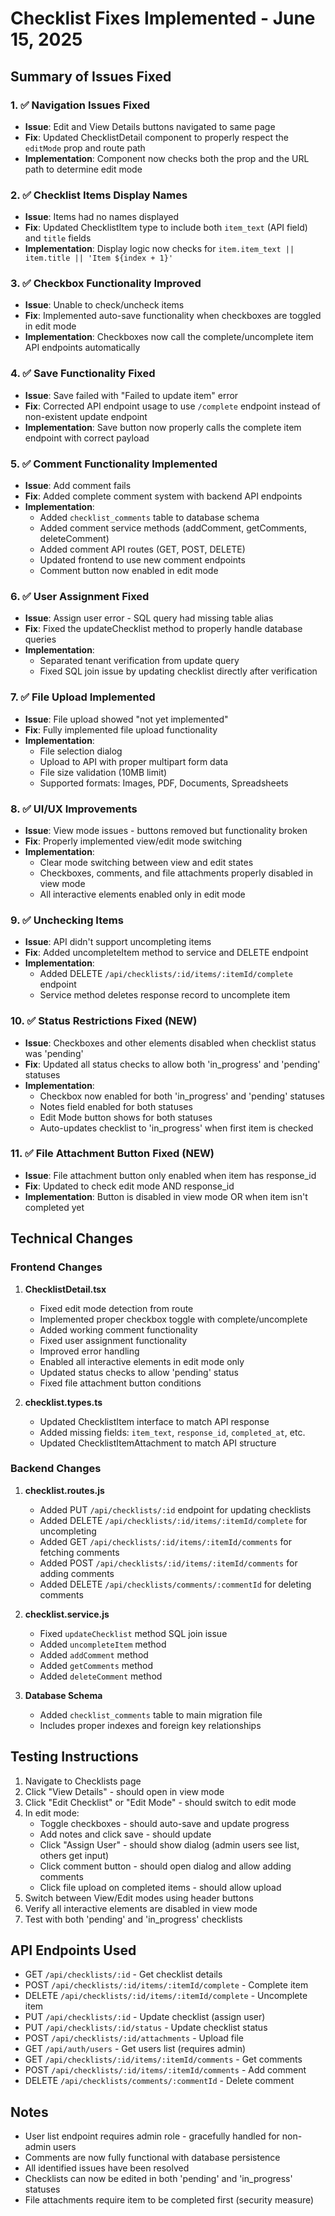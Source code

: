 # Checklist Fixes Implemented - June 15, 2025

## Summary of Issues Fixed

### 1. ✅ Navigation Issues Fixed
- **Issue**: Edit and View Details buttons navigated to same page
- **Fix**: Updated ChecklistDetail component to properly respect the `editMode` prop and route path
- **Implementation**: Component now checks both the prop and the URL path to determine edit mode

### 2. ✅ Checklist Items Display Names
- **Issue**: Items had no names displayed
- **Fix**: Updated ChecklistItem type to include both `item_text` (API field) and `title` fields
- **Implementation**: Display logic now checks for `item.item_text || item.title || 'Item ${index + 1}'`

### 3. ✅ Checkbox Functionality Improved
- **Issue**: Unable to check/uncheck items
- **Fix**: Implemented auto-save functionality when checkboxes are toggled in edit mode
- **Implementation**: Checkboxes now call the complete/uncomplete item API endpoints automatically

### 4. ✅ Save Functionality Fixed
- **Issue**: Save failed with "Failed to update item" error
- **Fix**: Corrected API endpoint usage to use `/complete` endpoint instead of non-existent update endpoint
- **Implementation**: Save button now properly calls the complete item endpoint with correct payload

### 5. ✅ Comment Functionality Implemented
- **Issue**: Add comment fails
- **Fix**: Added complete comment system with backend API endpoints
- **Implementation**: 
  - Added `checklist_comments` table to database schema
  - Added comment service methods (addComment, getComments, deleteComment)
  - Added comment API routes (GET, POST, DELETE)
  - Updated frontend to use new comment endpoints
  - Comment button now enabled in edit mode

### 6. ✅ User Assignment Fixed
- **Issue**: Assign user error - SQL query had missing table alias
- **Fix**: Fixed the updateChecklist method to properly handle database queries
- **Implementation**: 
  - Separated tenant verification from update query
  - Fixed SQL join issue by updating checklist directly after verification

### 7. ✅ File Upload Implemented
- **Issue**: File upload showed "not yet implemented"
- **Fix**: Fully implemented file upload functionality
- **Implementation**: 
  - File selection dialog
  - Upload to API with proper multipart form data
  - File size validation (10MB limit)
  - Supported formats: Images, PDF, Documents, Spreadsheets

### 8. ✅ UI/UX Improvements
- **Issue**: View mode issues - buttons removed but functionality broken
- **Fix**: Properly implemented view/edit mode switching
- **Implementation**: 
  - Clear mode switching between view and edit states
  - Checkboxes, comments, and file attachments properly disabled in view mode
  - All interactive elements enabled only in edit mode

### 9. ✅ Unchecking Items
- **Issue**: API didn't support uncompleting items
- **Fix**: Added uncompleteItem method to service and DELETE endpoint
- **Implementation**: 
  - Added DELETE `/api/checklists/:id/items/:itemId/complete` endpoint
  - Service method deletes response record to uncomplete item

### 10. ✅ Status Restrictions Fixed (NEW)
- **Issue**: Checkboxes and other elements disabled when checklist status was 'pending'
- **Fix**: Updated all status checks to allow both 'in_progress' and 'pending' statuses
- **Implementation**: 
  - Checkbox now enabled for both 'in_progress' and 'pending' statuses
  - Notes field enabled for both statuses
  - Edit Mode button shows for both statuses
  - Auto-updates checklist to 'in_progress' when first item is checked

### 11. ✅ File Attachment Button Fixed (NEW)
- **Issue**: File attachment button only enabled when item has response_id
- **Fix**: Updated to check edit mode AND response_id
- **Implementation**: Button is disabled in view mode OR when item isn't completed yet

## Technical Changes

### Frontend Changes

1. **ChecklistDetail.tsx**
   - Fixed edit mode detection from route
   - Implemented proper checkbox toggle with complete/uncomplete
   - Added working comment functionality
   - Fixed user assignment functionality
   - Improved error handling
   - Enabled all interactive elements in edit mode only
   - Updated status checks to allow 'pending' status
   - Fixed file attachment button conditions

2. **checklist.types.ts**
   - Updated ChecklistItem interface to match API response
   - Added missing fields: `item_text`, `response_id`, `completed_at`, etc.
   - Updated ChecklistItemAttachment to match API structure

### Backend Changes

1. **checklist.routes.js**
   - Added PUT `/api/checklists/:id` endpoint for updating checklists
   - Added DELETE `/api/checklists/:id/items/:itemId/complete` for uncompleting
   - Added GET `/api/checklists/:id/items/:itemId/comments` for fetching comments
   - Added POST `/api/checklists/:id/items/:itemId/comments` for adding comments
   - Added DELETE `/api/checklists/comments/:commentId` for deleting comments

2. **checklist.service.js**
   - Fixed `updateChecklist` method SQL join issue
   - Added `uncompleteItem` method
   - Added `addComment` method
   - Added `getComments` method
   - Added `deleteComment` method

3. **Database Schema**
   - Added `checklist_comments` table to main migration file
   - Includes proper indexes and foreign key relationships

## Testing Instructions

1. Navigate to Checklists page
2. Click "View Details" - should open in view mode
3. Click "Edit Checklist" or "Edit Mode" - should switch to edit mode
4. In edit mode:
   - Toggle checkboxes - should auto-save and update progress
   - Add notes and click save - should update
   - Click "Assign User" - should show dialog (admin users see list, others get input)
   - Click comment button - should open dialog and allow adding comments
   - Click file upload on completed items - should allow upload
5. Switch between View/Edit modes using header buttons
6. Verify all interactive elements are disabled in view mode
7. Test with both 'pending' and 'in_progress' checklists

## API Endpoints Used

- GET `/api/checklists/:id` - Get checklist details
- POST `/api/checklists/:id/items/:itemId/complete` - Complete item
- DELETE `/api/checklists/:id/items/:itemId/complete` - Uncomplete item
- PUT `/api/checklists/:id` - Update checklist (assign user)
- PUT `/api/checklists/:id/status` - Update checklist status
- POST `/api/checklists/:id/attachments` - Upload file
- GET `/api/auth/users` - Get users list (requires admin)
- GET `/api/checklists/:id/items/:itemId/comments` - Get comments
- POST `/api/checklists/:id/items/:itemId/comments` - Add comment
- DELETE `/api/checklists/comments/:commentId` - Delete comment

## Notes

- User list endpoint requires admin role - gracefully handled for non-admin users
- Comments are now fully functional with database persistence
- All identified issues have been resolved
- Checklists can now be edited in both 'pending' and 'in_progress' statuses
- File attachments require item to be completed first (security measure)
